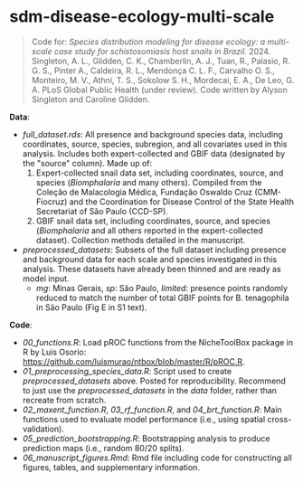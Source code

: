 # sdm-disease-ecology-multi-scale
> Code for: _Species distribution modeling for disease ecology: a multi-scale case study for schistosomiasis host snails in Brazil._ 2024. Singleton, A. L., Glidden, C. K., Chamberlin, A. J., Tuan, R., Palasio, R. G. S., Pinter A., Caldeira, R. L., Mendonça C. L. F., Carvalho O. S., Monteiro, M. V., Athni, T. S., Sokolow S. H., Mordecai, E. A., De Leo, G. A. PLoS Global Public Health (under review). Code written by Alyson Singleton and Caroline Glidden.

__Data__:
* _full_dataset.rds_: All presence and background species data, including coordinates, source, species, subregion, and all covariates used in this analysis. Includes both expert-collected and GBIF data (designated by the "source" column). Made up of:
  1. Expert-collected snail data set, including coordinates, source, and species (_Biomphalaria_ and many others). Compiled from the Coleção de Malacologia Médica, Fundação Oswaldo Cruz (CMM-Fiocruz) and the Coordination for Disease Control of the State Health Secretariat of São Paulo (CCD-SP).
  2. GBIF snail data set, including coordinates, source, and species (_Biomphalaria_ and all others reported in the expert-collected dataset). Collection methods detailed in the manuscript.
* _preprocessed_datasets_: Subsets of the full dataset including presence and background data for each scale and species investigated in this analysis. These datasets have already been thinned and are ready as model input.
  * _mg_: Minas Gerais, _sp_: São Paulo, _limited_: presence points randomly reduced to match the number of total GBIF points for B. tenagophila in São Paulo (Fig E in S1 text).


__Code__:
* _00_functions.R_: Load pROC functions from the NicheToolBox package in R by Luis Osorio: https://github.com/luismurao/ntbox/blob/master/R/pROC.R.
* _01_preprocessing_species_data.R_: Script used to create _preprocessed_datasets_ above. Posted for reproducibility. Recommend to just use the _preprocessed_datasets_ in the _data_ folder, rather than recreate from scratch.
* _02_maxent_function.R_, _03_rf_function.R_, and _04_brt_function.R_: Main functions used to evaluate model performance (i.e., using spatial cross-validation).
* _05_prediction_bootstrapping.R_: Bootstrapping analysis to produce prediction maps (i.e., random 80/20 splits).
* _06_manuscript_figures.Rmd_: Rmd file including code for constructing all figures, tables, and supplementary information.
